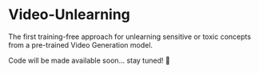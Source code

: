 # Video-Unlearning
The first training-free approach for unlearning sensitive or toxic concepts from a pre-trained Video Generation model.

Code will be made available soon... stay tuned! 🚀
